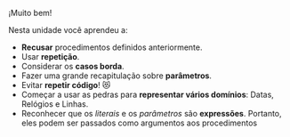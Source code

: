 ¡Muito bem!

Nesta unidade você aprendeu a:

* **Recusar** procedimentos definidos anteriormente.
* Usar **repetição**.
* Considerar os **casos borda**.
* Fazer uma grande recapitulação sobre **parâmetros**.
* Evitar **repetir código**! :heart_eyes_cat:
* Começar a usar as pedras para **representar vários domínios**: Datas, Relógios e Linhas.
* Reconhecer que os _literais_ e os _parâmetros_ são **expressões**. Portanto, eles podem ser passados como argumentos aos procedimentos

